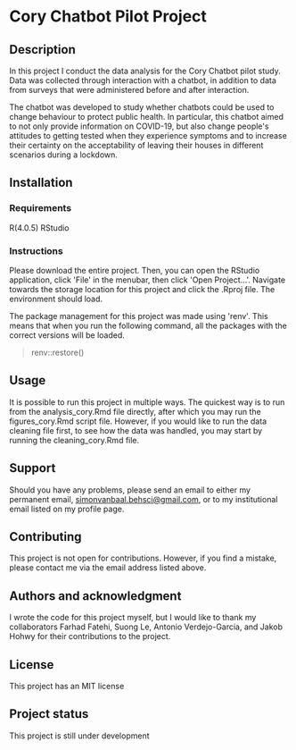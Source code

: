 # Cory Chatbot Pilot Project

## Description
In this project I conduct the data analysis for the Cory Chatbot pilot study.
Data was collected through interaction with a chatbot, in addition to 
data from surveys that were administered before and after interaction.

The chatbot was developed to study whether chatbots could be used to change
behaviour to protect public health. In particular, this chatbot aimed to
not only provide information on COVID-19, but also change people's attitudes
to getting tested when they experience symptoms and to increase their certainty
on the acceptability of leaving their houses in different scenarios during a 
lockdown.

## Installation
### Requirements
R(4.0.5)
RStudio

### Instructions
Please download the entire project. Then, you can open the RStudio application, 
click 'File' in the menubar, then click 'Open Project...'. Navigate towards
the storage location for this project and click the .Rproj file. The environment
should load.

The package management for this project was made using 'renv'. This means that
when you run the following command, all the packages with the correct versions
will be loaded.
> renv::restore()

## Usage
It is possible to run this project in multiple ways. The quickest way is to
run from the analysis_cory.Rmd file directly, after which you may run the 
figures_cory.Rmd script file. 
However, if you would like to run the data cleaning file first, to see how the 
data was handled, you may start by running the cleaning_cory.Rmd file.

## Support
Should you have any problems, please send an email to either my permanent email,
simonvanbaal.behsci@gmail.com, or to my institutional email listed on my profile
page.

## Contributing
This project is not open for contributions. However, if you find a mistake,
please contact me via the email address listed above.

## Authors and acknowledgment
I wrote the code for this project myself, but I would like to thank my
collaborators Farhad Fatehi, Suong Le, Antonio Verdejo-Garcia, and Jakob Hohwy 
for their contributions to the project.

## License
This project has an MIT license

## Project status
This project is still under development
